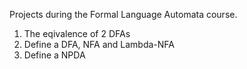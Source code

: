 Projects during the Formal Language Automata course.
1. The eqivalence of 2 DFAs
2. Define a DFA, NFA and Lambda-NFA
3. Define a NPDA

